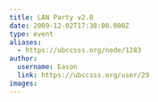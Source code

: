 ```yaml
---
title: LAN Party v2.0 
date: 2009-12-02T17:38:00.000Z
type: event
aliases:
  - https://ubccsss.org/node/1283
author:
  username: Eason
  link: https://ubccsss.org/user/29
images:
---
```


